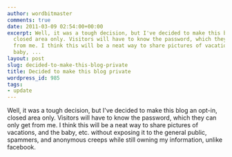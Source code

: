 ```yaml
---
author: wordbitmaster
comments: true
date: 2011-03-09 02:54:00+00:00
excerpt: Well, it was a tough decision, but I've decided to make this blog an opt-in,
  closed area only. Visitors will have to know the password, which they can only get
  from me. I think this will be a neat way to share pictures of vacations, and the
  baby, ...
layout: post
slug: decided-to-make-this-blog-private
title: Decided to make this blog private
wordpress_id: 985
tags:
- update
---
```


Well, it was a tough decision, but I've decided to make this blog an opt-in, closed area only. Visitors will have to know the password, which they can only get from me. I think this will be a neat way to share pictures of vacations, and the baby, etc. without exposing it to the general public, spammers, and anonymous creeps while still owning my information, unlike facebook. 
